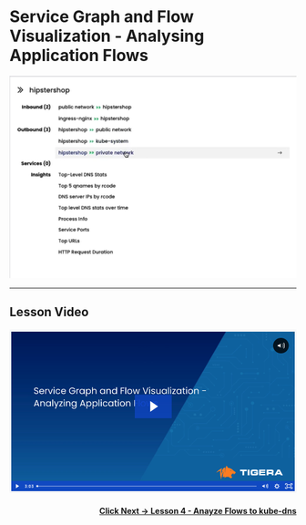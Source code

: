 # Service Graph and Flow Visualization - Analysing Application Flows


![SG Application Flows](images/sg-app-flow.png)

---
## Lesson Video

[![Analyze Application Flows](images/sgfvaa.png)](https://tigera.wistia.com/medias/hitppj9mjk)

#### <div align="right">  [Click Next -> Lesson 4 - Anayze Flows to kube-dns](https://github.com/tigera-cs/quickstart-self-service/blob/main/modules/analyze-kube-dns.md) </div>